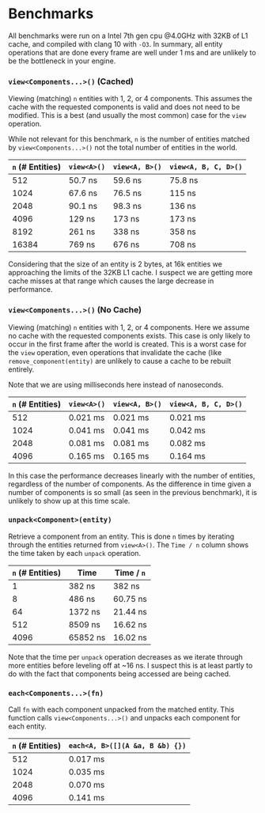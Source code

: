 # Benchmarks

All benchmarks were run on a Intel 7th gen cpu @4.0GHz with 32KB of L1 cache, and compiled with clang 10 with `-O3`. In summary, all entity operations that are done every frame are well under 1 ms and are unlikely to be the bottleneck in your engine.

###  `view<Components...>()` (Cached)

Viewing (matching) `n` entities with 1, 2, or 4 components. This assumes the cache with the requested components is valid and does not need to be modified. This is a best (and usually the most common) case for the `view` operation.

While not relevant for this benchmark, `n` is the number of entities matched by `view<Components...>()` not the total number of entities in the world.

| `n` (# Entities) | `view<A>()` | `view<A, B>()` | `view<A, B, C, D>()` |
| ---------------- | ----------- | -------------- | -------------------- |
| 512              | 50.7 ns     | 59.6 ns        | 75.8 ns              |
| 1024             | 67.6 ns     | 76.5 ns        | 115 ns               |
| 2048             | 90.1 ns     | 98.3 ns        | 136 ns               |
| 4096             | 129 ns      | 173 ns         | 173 ns               |
| 8192             | 261 ns      | 338 ns         | 358 ns               |
| 16384            | 769 ns      | 676 ns         | 708 ns               |

Considering that the size of an entity is 2 bytes, at 16k entities we approaching the limits of the 32KB L1 cache. I suspect we are getting more cache misses at that range which causes the large decrease in performance.

### `view<Components...>()` (No Cache)

Viewing (matching) `n` entities with 1, 2, or 4 components. Here we assume no cache with the requested components exists. This case is only likely to occur in the first frame after the world is created. This is a worst case for the `view` operation, even operations that invalidate the cache (like `remove_component(entity)` are unlikely to cause a cache to be rebuilt entirely.

Note that we are using milliseconds here instead of nanoseconds.

| `n` (# Entities) | `view<A>()` | `view<A, B>()` | `view<A, B, C, D>()` |
| ---------------- | ----------- | -------------- | -------------------- |
| 512              | 0.021 ms    | 0.021 ms       | 0.021 ms             |
| 1024             | 0.041 ms    | 0.041 ms       | 0.042 ms             |
| 2048             | 0.081 ms    | 0.081 ms       | 0.082 ms             |
| 4096             | 0.165 ms    | 0.165 ms       | 0.164 ms             |

In this case the performance decreases linearly with the number of entities, regardless of the number of components. As the difference in time given a number of components is so small (as seen in the previous benchmark), it is unlikely to show up at this time scale.

### `unpack<Component>(entity)`

Retrieve a component from an entity. This is done `n` times by iterating through the entities returned from `view<A>()`. The `Time / n` column shows the time taken by each `unpack` operation.

| `n` (# Entities) | Time     | Time / `n` |
| ---------------- | -------- | ---------- |
| 1                | 382 ns   | 382 ns     |
| 8                | 486 ns   | 60.75 ns   |
| 64               | 1372 ns  | 21.44 ns   |
| 512              | 8509 ns  | 16.62 ns   |
| 4096             | 65852 ns | 16.02 ns   |

Note that the time per `unpack` operation decreases as we iterate through more entities before leveling off at ~16 ns. I suspect this is at least partly to do with the fact that components being accessed are being cached.

### ```each<Components...>(fn)```

Call `fn` with each component unpacked from the matched entity. This function calls `view<Components...>()` and unpacks each component for each entity.

| `n` (# Entities) | `each<A, B>([](A &a, B &b) {})` |
| ---------------- | ------------------------------- |
| 512              | 0.017 ms                        |
| 1024             | 0.035 ms                        |
| 2048             | 0.070 ms                        |
| 4096             | 0.141 ms                        |

